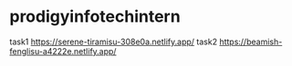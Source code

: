 # prodigyinfotechintern
task1
https://serene-tiramisu-308e0a.netlify.app/
task2
https://beamish-fenglisu-a4222e.netlify.app/

